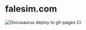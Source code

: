 # falesim.com
![Docusaurus deploy to gh-pages CI](https://github.com/falesim/falesim.github.io/workflows/Docusaurus%20deploy%20to%20gh-pages%20CI/badge.svg)
